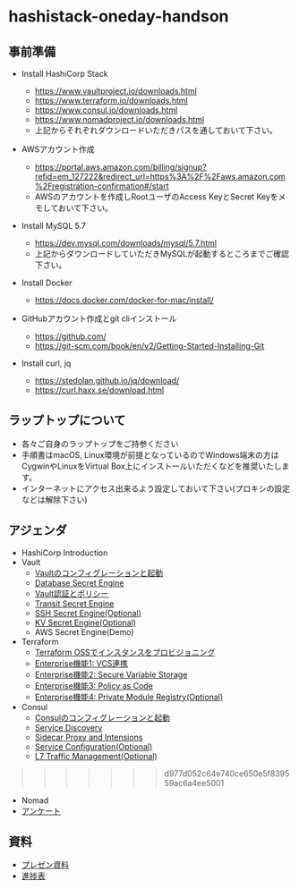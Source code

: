 # hashistack-oneday-handson

## 事前準備

* Install HashiCorp Stack
	* https://www.vaultproject.io/downloads.html
	* https://www.terraform.io/downloads.html
	* https://www.consul.io/downloads.html
	* https://www.nomadproject.io/downloads.html
	* 上記からそれぞれダウンロードいただきパスを通しておいて下さい。

* AWSアカウント作成
	* https://portal.aws.amazon.com/billing/signup?refid=em_127222&redirect_url=https%3A%2F%2Faws.amazon.com%2Fregistration-confirmation#/start
	* AWSのアカウントを作成しRootユーザのAccess KeyとSecret Keyをメモしておいて下さい。

* Install MySQL 5.7
	* https://dev.mysql.com/downloads/mysql/5.7.html
	* 上記からダウンロードしていただきMySQLが起動するところまでご確認下さい。

* Install Docker
	* https://docs.docker.com/docker-for-mac/install/

* GitHubアカウント作成とgit cliインストール
	* https://github.com/
	* https://git-scm.com/book/en/v2/Getting-Started-Installing-Git

* Install curl, jq
	* https://stedolan.github.io/jq/download/
	* https://curl.haxx.se/download.html

## ラップトップについて

* 各々ご自身のラップトップをご持参ください
* 手順書はmacOS, Linux環境が前提となっているのでWindows端末の方はCygwinやLinuxをVirtual Box上にインストールいただくなどを推奨いたします。
* インターネットにアクセス出来るよう設定しておいて下さい(プロキシの設定などは解除下さい)

## アジェンダ

* HashiCorp Introduction
* Vault
	* [Vaultのコンフィグレーションと起動](https://github.com/hashicorp-japan/vault-workshop/blob/master/contents/hello-vault.md#vault%E3%81%AE%E3%82%B3%E3%83%B3%E3%83%95%E3%82%A3%E3%82%B0%E3%83%AC%E3%83%BC%E3%82%B7%E3%83%A7%E3%83%B3)
	* [Database Secret Engine](https://github.com/hashicorp-japan/vault-workshop/blob/master/contents/db.md)
	* [Vault認証とポリシー](https://github.com/hashicorp-japan/vault-workshop/blob/master/contents/policy.md)
	* [Transit Secret Engine](https://github.com/hashicorp-japan/vault-workshop/blob/master/contents/transit.md)
	* [SSH Secret Engine(Optional)](https://github.com/hashicorp-japan/vault-workshop/blob/master/contents/ssh.md)
	* [KV Secret Engine(Optional)](https://github.com/hashicorp-japan/vault-workshop/blob/master/contents/kv.md)
	* AWS Secret Engine(Demo)
* Terraform
	* [Terraform OSSでインスタンスをプロビジョニング](https://github.com/hashicorp-japan/terraform-workshop/blob/master/contents/hello-terraform.md)
	* [Enterprise機能1: VCS連携](https://github.com/hashicorp-japan/terraform-workshop/blob/master/contents/vcs.md)
	* [Enterprise機能2: Secure Variable Storage](https://github.com/hashicorp-japan/terraform-workshop/blob/master/contents/variables.md)
	* [Enterprise機能3: Policy as Code](https://github.com/hashicorp-japan/terraform-workshop/blob/master/contents/sentinel.md)
	* [Enterprise機能4: Private Module Registry(Optional)](https://github.com/hashicorp-japan/terraform-workshop/blob/master/contents/module.md)
* Consul
	* [Consulのコンフィグレーションと起動](https://github.com/hashicorp-japan/consul-workshop/blob/master/contents/hello-consul.md#%E9%80%9A%E5%B8%B8%E3%83%A2%E3%83%BC%E3%83%89%E3%81%A7consul%E3%82%92%E8%B5%B7%E5%8B%95%E3%81%99%E3%82%8B)
	* [Service Discovery](https://github.com/hashicorp-japan/consul-workshop/blob/master/contents/srd.md)
	* [Sidecar Proxy and Intensions](https://github.com/hashicorp-japan/consul-workshop/blob/master/contents/intentsions.md)
	* [Service Configuration(Optional)](https://github.com/hashicorp-japan/consul-workshop/blob/master/contents/scf.md)
	* [L7 Traffic Management(Optional)](https://github.com/hashicorp-japan/consul-workshop/blob/master/contents/l7.md)
>>>>>>> d977d052c64e740ce650e5f839559ac6a4ee5001
* Nomad
* [アンケート](https://docs.google.com/forms/d/1omJQf9jjx7dx4b5bZSwhW95do0p6iO7qMozFSo8uUdM/edit)

## 資料

* [プレゼン資料](https://docs.google.com/presentation/d/1XY8d50uL_K05KGhVyRIfW9kasaZIaW_kex0WdrBtmrk/edit?usp=sharing)
* [進捗表](https://docs.google.com/spreadsheets/d/1CjTs4V4cFvXliRAswCcSQ7v_OyXkGc_ZvzM_WLvPUtw/edit?usp=sharing)
